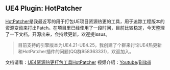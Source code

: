 ## UE4 Plugin: HotPatcher
[HotPatcher](https://github.com/hxhb/HotPatcher)是我最近写的用于打包UE项目资源热更的工具，用于追踪工程版本的资源变动来打出Patch。在项目里已经使用了一段时间，目前比较稳定，今天整理了一下文档，开源出来，会持续更新，欢迎提issus。

>目前支持的引擎版本为UE4.21-UE4.25，我创建了个群来讨论UE4热更新和HotPatcher插件的问题(QQ群958363331)，欢迎加入。

文档请看：[UE4资源热更打包工具HotPatcher](https://imzlp.me/posts/17590/)
视频介绍：[Youtube](https://youtu.be/wmGlZ2aB5RI)/[Bilibili](https://www.bilibili.com/video/BV1Tz4y197tR/)

